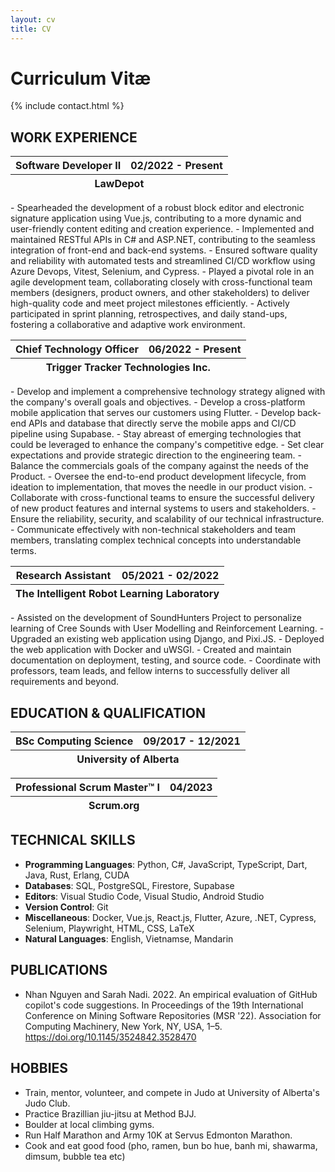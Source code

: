 ```yaml
---
layout: cv
title: CV
---
```


# Curriculum Vitæ

{% include contact.html %}

## WORK EXPERIENCE

<table class="table">
  <thead>
    <tr>
      <th>Software Developer II</th>
      <th class="time">02/2022 - Present</th>
    </tr>
    <tr>
      <th colspan="2" class="location">LawDepot</th>
    </tr>
  </thead>
</table>
- Spearheaded the development of a robust block editor and electronic signature application using Vue.js, contributing to a more dynamic and user-friendly content editing and creation experience.
- Implemented and maintained RESTful APIs in C# and ASP.NET, contributing to the seamless integration of front-end and back-end systems.
- Ensured software quality and reliability with automated tests and streamlined CI/CD workflow using Azure Devops, Vitest, Selenium, and Cypress.
- Played a pivotal role in an agile development team, collaborating closely with cross-functional team members (designers, product owners, and other stakeholders) to deliver high-quality code and meet project milestones efficiently.
- Actively participated in sprint planning, retrospectives, and daily stand-ups, fostering a collaborative and adaptive work environment.

<table class="table">
  <thead>
    <tr>
      <th>Chief Technology Officer</th>
      <th class="time">06/2022 - Present</th>
    </tr>
    <tr>
      <th colspan="2" class="location">Trigger Tracker Technologies Inc.</th>
    </tr>
  </thead>
</table>
- Develop and implement a comprehensive technology strategy aligned with the company's overall goals and objectives.
- Develop a cross-platform mobile application that serves our customers using Flutter. 
- Develop back-end APIs and database that directly serve the mobile apps and CI/CD pipeline using Supabase.
- Stay abreast of emerging technologies that could be leveraged to enhance the company's competitive edge.
- Set clear expectations and provide strategic direction to the engineering team.
- Balance the commercials goals of the company against the needs of the Product.
- Oversee the end-to-end product development lifecycle, from ideation to implementation, that moves the needle in our product vision.
- Collaborate with cross-functional teams to ensure the successful delivery of new product features and internal systems to users and stakeholders.
- Ensure the reliability, security, and scalability of our technical infrastructure.
- Communicate effectively with non-technical stakeholders and team members, translating complex technical concepts into understandable terms.
<table class="table">
  <thead>
    <tr>
      <th>Research Assistant</th>
      <th class="time">05/2021 - 02/2022</th>
    </tr>
    <tr>
      <th colspan="2" class="location">The Intelligent Robot Learning Laboratory</th>
    </tr>
  </thead>
</table>
- Assisted on the development of SoundHunters Project to personalize learning of Cree Sounds with User Modelling and Reinforcement Learning.
- Upgraded an existing web application using Django, and Pixi.JS. 
- Deployed the web application with Docker and uWSGI. 
- Created and maintain documentation on deployment, testing, and source code. 
- Coordinate with professors, team leads, and fellow interns to successfully deliver all requirements and beyond.

## EDUCATION & QUALIFICATION

<table class="table">
  <thead>
    <tr>
      <th>BSc Computing Science</th>
      <th class="time">09/2017 - 12/2021</th>
    </tr>
    <tr>
      <th colspan="2" class="location">University of Alberta</th>
    </tr>
  </thead>
</table>
<table class="table">
  <thead>
    <tr>
      <th>Professional Scrum Master™ I</th>
      <th class="time">04/2023</th>
    </tr>
    <tr>
      <th colspan="2" class="location">Scrum.org</th>
    </tr>
  </thead>
</table>

## TECHNICAL SKILLS

- **Programming Languages**: Python, C#, JavaScript, TypeScript, Dart, Java, Rust, Erlang, CUDA
- **Databases**: SQL, PostgreSQL, Firestore, Supabase
- **Editors**: Visual Studio Code, Visual Studio, Android Studio
- **Version Control**: Git
- **Miscellaneous**: Docker, Vue.js, React.js, Flutter, Azure, .NET, Cypress, Selenium, Playwright, HTML, CSS, LaTeX
- **Natural Languages**: English, Vietnamse, Mandarin

## PUBLICATIONS

- Nhan Nguyen and Sarah Nadi. 2022. An empirical evaluation of GitHub copilot's code suggestions. In Proceedings of the 19th International Conference on Mining Software Repositories (MSR '22). Association for Computing Machinery, New York, NY, USA, 1–5. https://doi.org/10.1145/3524842.3528470

## HOBBIES

- Train, mentor, volunteer, and compete in Judo at University of Alberta's Judo Club.
- Practice Brazillian jiu-jitsu at Method BJJ.
- Boulder at local climbing gyms.
- Run Half Marathon and Army 10K at Servus Edmonton Marathon.
- Cook and eat good food (pho, ramen, bun bo hue, banh mi, shawarma, dimsum, bubble tea etc)
